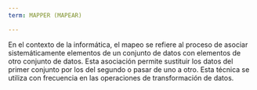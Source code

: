 ```yaml
---
term: MAPPER (MAPEAR)

---
```

En el contexto de la informática, el mapeo se refiere al proceso de asociar sistemáticamente elementos de un conjunto de datos con elementos de otro conjunto de datos. Esta asociación permite sustituir los datos del primer conjunto por los del segundo o pasar de uno a otro. Esta técnica se utiliza con frecuencia en las operaciones de transformación de datos.